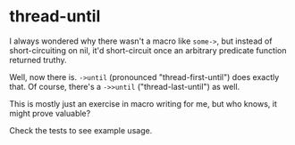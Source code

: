 # thread-until

I always wondered why there wasn't a macro like `some->`, but instead of short-circuiting on nil, it'd short-circuit once an arbitrary predicate function returned truthy.

Well, now there is.  `->until` (pronounced "thread-first-until") does exactly that. Of course, there's a `->>until` ("thread-last-until") as well.

This is mostly just an exercise in macro writing for me, but who knows, it might prove valuable? 

Check the tests to see example usage. 
